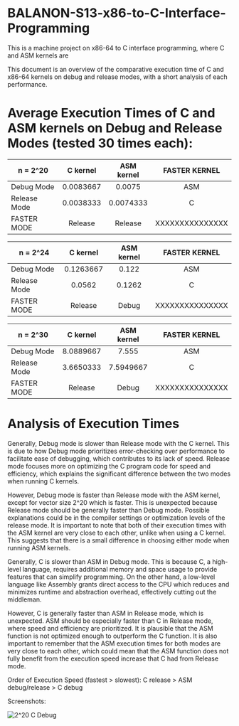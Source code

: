 # BALANON-S13-x86-to-C-Interface-Programming

This is a machine project on x86-64 to C interface programming, where C and ASM kernels are 




This document is an overview of the comparative execution time of C and x86-64 kernels on debug and release modes, with a short analysis of each performance.


# Average Execution Times of C and ASM kernels on Debug and Release Modes (tested 30 times each):

| n = 2^20     | C kernel  | ASM kernel | FASTER KERNEL |
| ------------ | :-------: | :--------: | :-----------: |
| Debug Mode   | 0.0083667 | 0.0075     | ASM           |
| Release Mode | 0.0038333 | 0.0074333  | C             |
| FASTER MODE  | Release   | Release    |XXXXXXXXXXXXXXX|


| n = 2^24     | C kernel  | ASM kernel | FASTER KERNEL |
| ------------ | :-------: | :--------: | :-----------: |
| Debug Mode   | 0.1263667 | 0.122      | ASM           |
| Release Mode | 0.0562    | 0.1262     | C             |
| FASTER MODE  | Release   | Debug      |XXXXXXXXXXXXXXX|

| n = 2^30     | C kernel  | ASM kernel | FASTER KERNEL |
| ------------ | :-------: | :--------: | :-----------: |
| Debug Mode   | 8.0889667 | 7.555      | ASM           |
| Release Mode | 3.6650333 | 7.5949667  | C             |
| FASTER MODE  | Release   | Debug      |XXXXXXXXXXXXXXX|

# Analysis of Execution Times

Generally, Debug mode is slower than Release mode with the C kernel. 
This is due to how Debug mode prioritizes error-checking over performance to facilitate ease of debugging, which contributes to its lack of speed. Release mode focuses more on optimizing the C program code for speed and efficiency, which explains the significant difference between the two modes when running C kernels.

However, Debug mode is faster than Release mode with the ASM kernel, except for vector size 2^20 which is faster. 
This is unexpected because Release mode should be generally faster than Debug mode. Possible explanations could be in the compiler settings or optimization levels of the release mode. It is important to note that both of their execution times with the ASM kernel are very close to each other, unlike when using a C kernel. This suggests that there is a small difference in choosing either mode when running ASM kernels.

Generally, C is slower than ASM in Debug mode. 
This is because C, a high-level language, requires additional memory and space usage to provide features that can simplify programming. On the other hand, a low-level language like Assembly grants direct access to the CPU which reduces and minimizes runtime and abstraction overhead, effectively cutting out the middleman.

However, C is generally faster than ASM in Release mode, which is unexpected.
ASM should be especially faster than C in Release mode, where speed and efficiency are prioritized. It is plausible that the ASM function is not optimized enough to outperform the C function. It is also important to remember that the ASM execution times for both modes are very close to each other, which could mean that the ASM function does not fully benefit from the execution speed increase that C had from Release mode.

Order of Execution Speed (fastest > slowest):
C release > ASM debug/release > C debug






Screenshots:

![2^20 C Debug](https://github.com/RovicBalanon/BALANON-S13-x86-to-C-Interface-Programming/assets/134363083/f3b2825e-0444-4eb9-b7e8-384c81ed0229)
